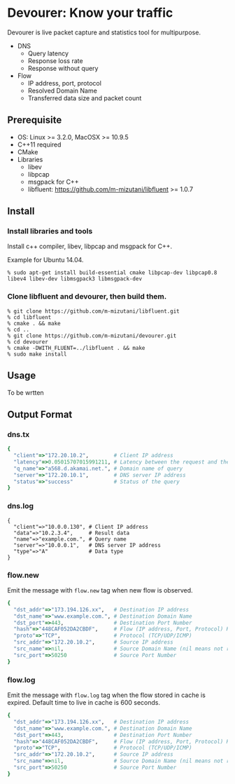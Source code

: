 Devourer: Know your traffic
========

Devourer is live packet capture and statistics tool for multipurpose.

- DNS
    - Query latency
    - Response loss rate
    - Response without query
- Flow
    - IP address, port, protocol
    - Resolved Domain Name
    - Transferred data size and packet count

Prerequisite
------

- OS: Linux >= 3.2.0, MacOSX >= 10.9.5
- C++11 required
- CMake
- Libraries
    - libev
    - libpcap
	- msgpack for C++
    - libfluent: https://github.com/m-mizutani/libfluent >= 1.0.7

Install
------

### Install libraries and tools

Install c++ compiler, libev, libpcap and msgpack for C++.

Example for Ubuntu 14.04.

```shell
% sudo apt-get install build-essential cmake libpcap-dev libpcap0.8 libev4 libev-dev libmsgpack3 libmsgpack-dev
```

### Clone libfluent and devourer, then build them.

```shell
% git clone https://github.com/m-mizutani/libfluent.git
% cd libfluent
% cmake . && make
% cd ..
% git clone https://github.com/m-mizutani/devourer.git
% cd devourer
% cmake -DWITH_FLUENT=../libfluent . && make
% sudo make install
```

Usage
------

To be wrtten

Output Format
------

### dns.tx

```ruby
{
  "client"=>"172.20.10.2",        # Client IP address
  "latency"=>0.05015707015991211, # Latency between the request and the response
  "q_name"=>"a568.d.akamai.net.", # Domain name of query
  "server"=>"172.20.10.1",        # DNS server IP address
  "status"=>"success"             # Status of the query
}
```



### dns.log

```
{
  "client"=>"10.0.0.130", # Client IP address
  "data"=>"10.2.3.4",     # Result data
  "name"=>"example.com.", # Query name
  "server"=>"10.0.0.1",   # DNS server IP address
  "type"=>"A"             # Data type
}
```

### flow.new

Emit the message with `flow.new` tag when new flow is observed.

```ruby
{
  "dst_addr"=>"173.194.126.xx",   # Destination IP address
  "dst_name"=>"www.example.com.", # Destination Domain Name
  "dst_port"=>443,                # Destination Port Number
  "hash"=>"448CAF052DA2CBDF",     # Flow (IP address, Port, Protocol) Hsah
  "proto"=>"TCP",                 # Protocol (TCP/UDP/ICMP)
  "src_addr"=>"172.20.10.2",      # Source IP address
  "src_name"=>nil,                # Source Domain Name (nil means not resolved)
  "src_port"=>50250               # Source Port Number
}
```

### flow.log

Emit the message with `flow.log` tag when the flow stored in cache is expired. Default time to live in cache is 600 seconds.

```ruby
{
  "dst_addr"=>"173.194.126.xx",   # Destination IP address
  "dst_name"=>"www.example.com.", # Destination Domain Name
  "dst_port"=>443,                # Destination Port Number
  "hash"=>"448CAF052DA2CBDF",     # Flow (IP address, Port, Protocol) Hsah
  "proto"=>"TCP",                 # Protocol (TCP/UDP/ICMP)
  "src_addr"=>"172.20.10.2",      # Source IP address
  "src_name"=>nil,                # Source Domain Name (nil means not resolved)
  "src_port"=>50250               # Source Port Number
}
```
